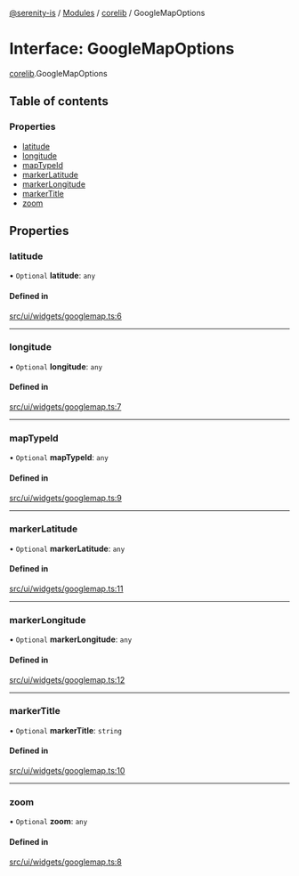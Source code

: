 [@serenity-is](../README.md) / [Modules](../modules.md) / [corelib](../modules/corelib.md) / GoogleMapOptions

# Interface: GoogleMapOptions

[corelib](../modules/corelib.md).GoogleMapOptions

## Table of contents

### Properties

- [latitude](corelib.GoogleMapOptions.md#latitude)
- [longitude](corelib.GoogleMapOptions.md#longitude)
- [mapTypeId](corelib.GoogleMapOptions.md#maptypeid)
- [markerLatitude](corelib.GoogleMapOptions.md#markerlatitude)
- [markerLongitude](corelib.GoogleMapOptions.md#markerlongitude)
- [markerTitle](corelib.GoogleMapOptions.md#markertitle)
- [zoom](corelib.GoogleMapOptions.md#zoom)

## Properties

### latitude

• `Optional` **latitude**: `any`

#### Defined in

[src/ui/widgets/googlemap.ts:6](https://github.com/serenity-is/serenity/blob/master/packages/corelib/src/ui/widgets/googlemap.ts#line&#x3D;6)

___

### longitude

• `Optional` **longitude**: `any`

#### Defined in

[src/ui/widgets/googlemap.ts:7](https://github.com/serenity-is/serenity/blob/master/packages/corelib/src/ui/widgets/googlemap.ts#line&#x3D;7)

___

### mapTypeId

• `Optional` **mapTypeId**: `any`

#### Defined in

[src/ui/widgets/googlemap.ts:9](https://github.com/serenity-is/serenity/blob/master/packages/corelib/src/ui/widgets/googlemap.ts#line&#x3D;9)

___

### markerLatitude

• `Optional` **markerLatitude**: `any`

#### Defined in

[src/ui/widgets/googlemap.ts:11](https://github.com/serenity-is/serenity/blob/master/packages/corelib/src/ui/widgets/googlemap.ts#line&#x3D;11)

___

### markerLongitude

• `Optional` **markerLongitude**: `any`

#### Defined in

[src/ui/widgets/googlemap.ts:12](https://github.com/serenity-is/serenity/blob/master/packages/corelib/src/ui/widgets/googlemap.ts#line&#x3D;12)

___

### markerTitle

• `Optional` **markerTitle**: `string`

#### Defined in

[src/ui/widgets/googlemap.ts:10](https://github.com/serenity-is/serenity/blob/master/packages/corelib/src/ui/widgets/googlemap.ts#line&#x3D;10)

___

### zoom

• `Optional` **zoom**: `any`

#### Defined in

[src/ui/widgets/googlemap.ts:8](https://github.com/serenity-is/serenity/blob/master/packages/corelib/src/ui/widgets/googlemap.ts#line&#x3D;8)
